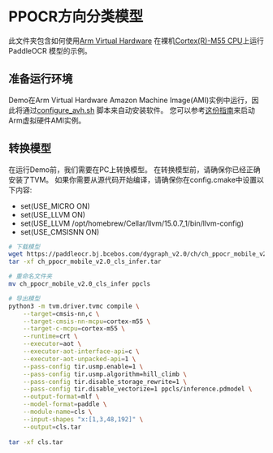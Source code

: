 # PPOCR方向分类模型

此文件夹包含如何使用[Arm Virtual Hardware](https://www.arm.com/products/development-tools/simulation/virtual-hardware)
在裸机[Cortex(R)-M55 CPU](https://www.arm.com/products/silicon-ip-cpu/cortex-m/cortex-m55)上运行 PaddleOCR 模型的示例。

## 准备运行环境

Demo在Arm Virtual Hardware Amazon Machine Image(AMI)实例中运行，因此将通过[configure_avh.sh](./configure_avh.sh)
脚本来自动安装软件。
您可以参考[这份指南](https://arm-software.github.io/AVH/main/examples/html/MicroSpeech.html#amilaunch)来启动Arm虚拟硬件AMI实例。

## 转换模型

在运行Demo前，我们需要在PC上转换模型。
在转换模型前，请确保你已经正确安装了TVM。
如果你需要从源代码开始编译，请确保你在config.cmake中设置以下内容:

* set(USE_MICRO ON)
* set(USE_LLVM ON)
* set(USE_LLVM /opt/homebrew/Cellar/llvm/15.0.7_1/bin/llvm-config)
* set(USE_CMSISNN ON)

```bash
# 下载模型
wget https://paddleocr.bj.bcebos.com/dygraph_v2.0/ch/ch_ppocr_mobile_v2.0_cls_infer.tar
tar -xf ch_ppocr_mobile_v2.0_cls_infer.tar

# 重命名文件夹
mv ch_ppocr_mobile_v2.0_cls_infer ppcls

# 导出模型
python3 -m tvm.driver.tvmc compile \
    --target=cmsis-nn,c \
    --target-cmsis-nn-mcpu=cortex-m55 \
    --target-c-mcpu=cortex-m55 \
    --runtime=crt \
    --executor=aot \
    --executor-aot-interface-api=c \
    --executor-aot-unpacked-api=1 \
    --pass-config tir.usmp.enable=1 \
    --pass-config tir.usmp.algorithm=hill_climb \
    --pass-config tir.disable_storage_rewrite=1 \
    --pass-config tir.disable_vectorize=1 ppcls/inference.pdmodel \
    --output-format=mlf \
    --model-format=paddle \
    --module-name=cls \
    --input-shapes "x:[1,3,48,192]" \
    --output=cls.tar
    
tar -xf cls.tar
```

## 